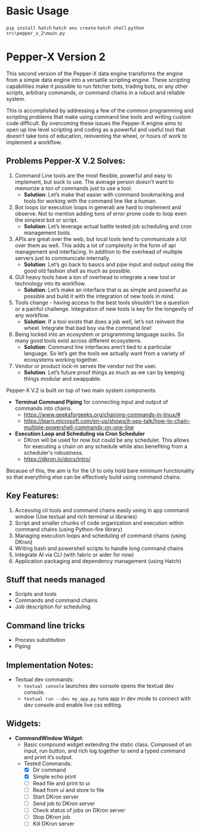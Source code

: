 # Basic Usage
`pip install hatch`
`hatch env create`
`hatch shell`
`python src\pepper_x_2\main.py`


# Pepper-X Version 2
This second version of the Pepper-X data engine transforms the engine from a simple data engine into a versatile scripting engine. These scripting capabilities make it possible to run fetcher bots, trading bots, or any other scripts, arbitrary commands, or command chains in a robust and reliable system. 

This is accomplished by addressing a few of the common programming and scripting problems that make using command line tools and writing custom code difficult. By overcoming these issues the Pepper-X engine aims to open up low level scripting and coding as a powerful and useful tool that doesn’t take tons of education, reinventing the wheel, or hours of work to implement a workflow.

## Problems Pepper-X V.2 Solves:
1. Command Line tools are the most flexible, powerful and easy to implement, but suck to use. The average person doesn’t want to memorize a ton of commands just to use a tool. 
    - **Solution**: Let’s make that easier with command bookmarking and tools for working with the command line like a human. 
2. Bot loops (or execution loops in general) are hard to implement and observe. Not to mention adding tons of error prone code to loop even the simplest bot or script. 
    - **Solution**: Let’s leverage actual battle tested job scheduling and cron management tools. 
3. APIs are great over the web, but local tools tend to communicate a lot over them as well. This adds a lot of complexity in the form of api management and interfacing. In addition to the overhead of multiple servers just to communicate internally. 
    - **Solution**: Let’s go back to basics and pipe input and output using the good old fashion shell as much as possible. 
4. GUI heavy tools have a ton of overhead to integrate a new tool or technology into its workflow. 
    - **Solution**: Let’s make an interface that is as simple and powerful as possible and build it with the integration of new tools in mind. 
5. Tools change - having access to the best tools shouldn’t be a question or a painful challenge. Integration of new tools is key for the longevity of any workflow. 
    - **Solution**: If a tool exists that does a job well, let’s not reinvent the wheel. Integrate that bad boy via the command line!
6. Being locked into an ecosystem or programming language sucks. So many good tools exist across different ecosystems. 
    - **Solution**: Command line interfaces aren’t tied to a particular language. So let’s get the tools we actually want from a variety of ecosystems working together. 
7. Vendor or product lock-in serves the vendor not the user. 
    - **Solution**: Let’s future proof things as much as we can by keeping things modular and swappable.

Pepper-X V.2 is built on top of two main system components 
- **Terminal Command Piping** for connecting input and output of commands into chains.
    - https://www.geeksforgeeks.org/chaining-commands-in-linux/#
    - https://learn.microsoft.com/en-us/shows/it-ops-talk/how-to-chain-multiple-powershell-commands-on-one-line
- **Execution Loop and Scheduling via Cron Scheduler**
    - DKron will be used for now but could be any scheduler. This allows for executing a chain on any schedule while also benefiting from a scheduler's robustness.
    - https://dkron.io/docs/intro/

Because of this, the aim is for the UI to only hold bare minimum functionality so that everything else can be effectively build using command chains.

## Key Features: 
1. Accessing cli tools and command chains easily using in app command window (Use textual and rich terminal ui libraries)
2. Script and smaller chunks of code organization and execution within command chains (using Python-fire library)
3. Managing execution loops and scheduling of command chains (using DKron)
4. Writing bash and powershell scripts to handle long command chains 
5. Integrate AI via CLI (with fabric or aider for now)
6. Application packaging and dependency management (using Hatch) 

## Stuff that needs managed 
- Scripts and tools
- Commands and command chains
- Job description for scheduling 

## Command line tricks 
- Process substitution 
- Piping 

## Implementation Notes:
- Textual dev commands: 
    - `textual console` launches dev console opens the textual dev console.
    - `textual run --dev my_app.py` runs app in dev mode to connect with dev console and enable live css editing.

## Widgets:
- **CommandWindow Widget**: 
    - Basic compound widget extending the static class. Composed of an input, run button, and rich log together to send a typed command and print it’s output. 
    - Tested Commands: 
        - [x] Dir command 
        - [x] Simple echo print 
        - [ ] Read file and print to ui
        - [ ] Read from ui and store to file 
        - [ ] Start DKron server 
        - [ ] Send job to DKron server 
        - [ ] Check status of jobs on DKron server 
        - [ ] Stop DKron job
        - [ ] Kill DKron server 
